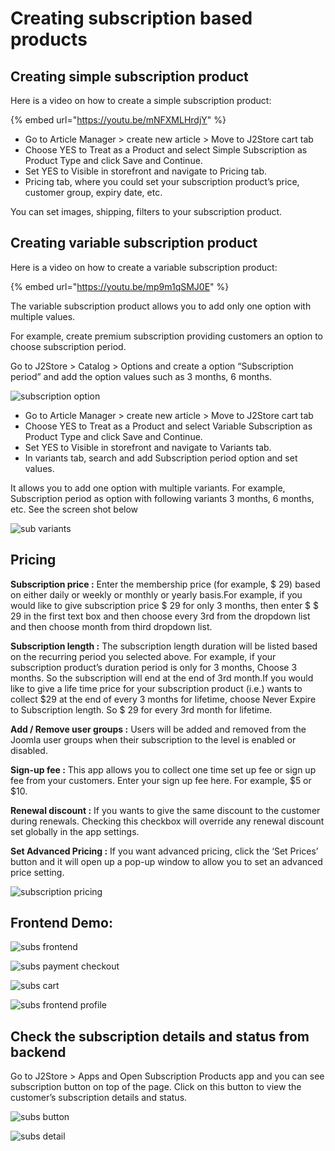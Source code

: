 # Creating subscription based products

## Creating simple subscription product <a id="creating-simple-subscription-product"></a>

Here is a video on how to create a simple subscription product:

{% embed url="https://youtu.be/mNFXMLHrdjY" %}



* Go to Article Manager &gt; create new article &gt; Move to J2Store cart tab
* Choose YES to Treat as a Product and select Simple Subscription as Product Type and click Save and Continue.
* Set YES to Visible in storefront and navigate to Pricing tab.
* Pricing tab, where you could set your subscription product’s price, customer group, expiry date, etc.

You can set images, shipping, filters to your subscription product.

## Creating variable subscription product <a id="creating-variable-subscription-product"></a>

Here is a video on how to create a variable subscription product:

{% embed url="https://youtu.be/mp9m1qSMJ0E" %}



The variable subscription product allows you to add only one option with multiple values.

For example, create premium subscription providing customers an option to choose subscription period.

Go to J2Store &gt; Catalog &gt; Options and create a option “Subscription period” and add the option values such as 3 months, 6 months.

![subscription option](https://raw.githubusercontent.com/j2store/doc-images/master/subscriptions-and-memberships/creating-subscription-based-products/subscription-option.png)

* Go to Article Manager &gt; create new article &gt; Move to J2Store cart tab
* Choose YES to Treat as a Product and select Variable Subscription as Product Type and click Save and Continue.
* Set YES to Visible in storefront and navigate to Variants tab.
* In variants tab, search and add Subscription period option and set values.

It allows you to add one option with multiple variants. For example, Subscription period as option with following variants 3 months, 6 months, etc. See the screen shot below

![sub variants](https://raw.githubusercontent.com/j2store/doc-images/master/subscriptions-and-memberships/creating-subscription-based-products/subscription-variants.png)

## Pricing <a id="pricing"></a>

**Subscription price :** Enter the membership price \(for example, $ 29\) based on either daily or weekly or monthly or yearly basis.For example, if you would like to give subscription price $ 29 for only 3 months, then enter $ $ 29 in the first text box and then choose every 3rd from the dropdown list and then choose month from third dropdown list.

**Subscription length :** The subscription length duration will be listed based on the recurring period you selected above. For example, if your subscription product’s duration period is only for 3 months, Choose 3 months. So the subscription will end at the end of 3rd month.If you would like to give a life time price for your subscription product \(i.e.\) wants to collect $29 at the end of every 3 months for lifetime, choose Never Expire to Subscription length. So $ 29 for every 3rd month for lifetime.

**Add / Remove user groups :** Users will be added and removed from the Joomla user groups when their subscription to the level is enabled or disabled.

**Sign-up fee :** This app allows you to collect one time set up fee or sign up fee from your customers. Enter your sign up fee here. For example, $5 or $10.

**Renewal discount :** If you wants to give the same discount to the customer during renewals. Checking this checkbox will override any renewal discount set globally in the app settings.

**Set Advanced Pricing :** If you want advanced pricing, click the ‘Set Prices’ button and it will open up a pop-up window to allow you to set an advanced price setting.

![subscription pricing](https://raw.githubusercontent.com/j2store/doc-images/master/subscriptions-and-memberships/creating-subscription-based-products/subscription-pricing.png)

## Frontend Demo: <a id="frontend-demo"></a>

![subs frontend](https://raw.githubusercontent.com/j2store/doc-images/master/subscriptions-and-memberships/creating-subscription-based-products/subscription-frontend.png)

 

![subs payment checkout](https://raw.githubusercontent.com/j2store/doc-images/master/subscriptions-and-memberships/creating-subscription-based-products/subscription-payment-checkout.png)

![subs cart](https://raw.githubusercontent.com/j2store/doc-images/master/subscriptions-and-memberships/creating-subscription-based-products/subscription-cart.png)

![subs frontend profile](https://raw.githubusercontent.com/j2store/doc-images/master/subscriptions-and-memberships/creating-subscription-based-products/subscription-frontend-profile.png)

## Check the subscription details and status from backend <a id="check-the-subscription-details-and-status-from-backend"></a>

Go to J2Store &gt; Apps and Open Subscription Products app and you can see subscription button on top of the page. Click on this button to view the customer’s subscription details and status.

![subs button](https://raw.githubusercontent.com/j2store/doc-images/master/subscriptions-and-memberships/creating-subscription-based-products/subscription-button.png)

![subs detail](https://raw.githubusercontent.com/j2store/doc-images/master/subscriptions-and-memberships/creating-subscription-based-products/subscription-detail.png)

